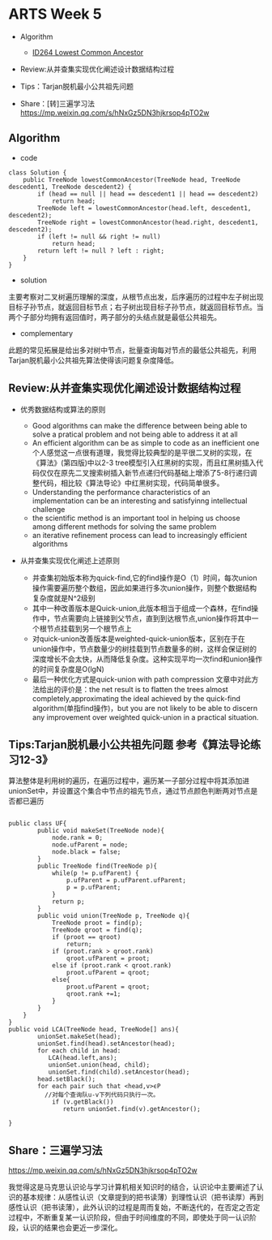 # ARTS Week 5
* Algorithm
  - [ID264 Lowest Common Ancestor](https://leetcode.com/problems/lowest-common-ancestor-of-a-binary-tree/)
 
* Review:从并查集实现优化阐述设计数据结构过程
* Tips：Tarjan脱机最小公共祖先问题
* Share：[转]三遍学习法 https://mp.weixin.qq.com/s/hNxGz5DN3hjkrsop4pTO2w

## Algorithm
- code
```
class Solution {
    public TreeNode lowestCommonAncestor(TreeNode head, TreeNode descedent1, TreeNode descedent2) {
        if (head == null || head == descedent1 || head == descedent2)
            return head;
        TreeNode left = lowestCommonAncestor(head.left, descedent1, descedent2);
        TreeNode right = lowestCommonAncestor(head.right, descedent1, descedent2);
        if (left != null && right != null)
            return head;
        return left != null ? left : right;
    }
}
```
- solution

主要考察对二叉树遍历理解的深度，从根节点出发，后序遍历的过程中左子树出现目标子孙节点，就返回目标节点；右子树出现目标子孙节点，就返回目标节点。当两个子部分均拥有返回值时，两子部分的头结点就是最低公共祖先。

- complementary

此题的常见拓展是给出多对树中节点，批量查询每对节点的最低公共祖先，利用Tarjan脱机最小公共祖先算法使得该问题复杂度降低。

## Review:从并查集实现优化阐述设计数据结构过程
- 优秀数据结构或算法的原则
  - Good algorithms can make the difference between being able to solve a pratical problem and not being able to address it at all
  - An efficient algorithm can be as simple to code as an inefficient one 
  个人感觉这一点很有道理，我觉得比较典型的是平很二叉树的实现，在《算法》(第四版)中以2-3 tree模型引入红黑树的实现，而且红黑树插入代码仅仅在原先二叉搜索树插入新节点递归代码基础上增添了5-8行递归调整代码，相比较《算法导论》中红黑树实现，代码简单很多。
  - Understanding the performance characteristics of an implementation can be an interesting and satisfyinng intellectual challenge
  - the scientific method is an important tool in helping us choose among different methods for solving the same problem
  - an iterative refinement process can lead to increasingly efficient algorithms
- 从并查集实现优化阐述上述原则

  - 并查集初始版本称为quick-find,它的find操作是O（1）时间，每次union操作需要遍历整个数组，因此如果进行多次union操作，则整个数据结构复杂度就是N^2级别
  - 其中一种改善版本是Quick-union,此版本相当于组成一个森林，在find操作中，节点需要向上链接到父节点，直到到达根节点,union操作将其中一个根节点挂载到另一个根节点上
  - 对quick-union改善版本是weighted-quick-union版本，区别在于在union操作中，节点数量少的树挂载到节点数量多的树，这样会保证树的深度增长不会太快，从而降低复杂度。这种实现平均一次find和union操作的时间复杂度是O(lgN)
  - 最后一种优化方式是quick-union with path compression 文章中对此方法给出的评价是：the net result is to flatten the trees almost completely,approximating the ideal achieved by the quick-find algorithm(单指find操作)，but you are not likely to be able to discern any improvement over weighted quick-union in a practical situation.

## Tips:Tarjan脱机最小公共祖先问题 参考《算法导论练习12-3》

算法整体是利用树的遍历，在遍历过程中，遍历某一子部分过程中将其添加进unionSet中，并设置这个集合中节点的祖先节点，通过节点颜色判断两对节点是否都已遍历
```

public class UF{
        public void makeSet(TreeNode node){
            node.rank = 0;
            node.ufParent = node;
            node.black = false;
        }
        public TreeNode find(TreeNode p){
            while(p != p.ufParent) {
                p.ufParent = p.ufParent.ufParent;
                p = p.ufParent;
            }
            return p;
        }
        public void union(TreeNode p, TreeNode q){
            TreeNode proot = find(p);
            TreeNode qroot = find(q);
            if (proot == qroot)
                return;
            if (proot.rank > qroot.rank)
                qroot.ufParent = proot;
            else if (proot.rank < qroot.rank)
                proot.ufParent = qroot;
            else{
                proot.ufParent = qroot;
                qroot.rank +=1;
            }
        }
    }
}
public void LCA(TreeNode head, TreeNode[] ans){
        unionSet.makeSet(head);
        unionSet.find(head).setAncestor(head);
        for each child in head:
           LCA(head.left,ans);
           unionSet.union(head, child);
           unionSet.find(child).setAncestor(head);
        head.setBlack();
        for each pair such that <head,v>ϵP
          //对每个查询队u-v下列代码只执行一次。
            if (v.getBlack())
               return unionSet.find(v).getAncestor();
            
}
```
## Share：三遍学习法
https://mp.weixin.qq.com/s/hNxGz5DN3hjkrsop4pTO2w

我觉得这是马克思认识论与学习计算机相关知识时的结合，认识论中主要阐述了认识的基本规律：从感性认识（文章提到的把书读薄）到理性认识（把书读厚）再到感性认识（把书读薄），此外认识的过程是周而复始，不断迭代的，在否定之否定过程中，不断重复某一认识阶段，但由于时间维度的不同，即使处于同一认识阶段，认识的结果也会更近一步深化。
